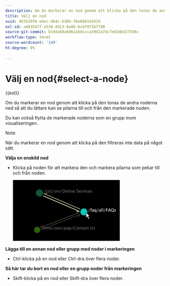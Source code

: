 ```yaml
---
description: Om du markerar en nod genom att klicka på den tonas de andra noderna ned så att du lättare kan se pilarna till och från den markerade noden.
title: Välj en nod
uuid: d63b39f6-edec-4b4c-b36b-f6e6881d3419
exl-id: a483547f-e338-4d13-8a0b-6cb7971b7790
source-git-commit: b1dda69a606a16dccca30d2a74c7e63dbd27936c
workflow-type: tm+mt
source-wordcount: '149'
ht-degree: 0%

---
```


# Välj en nod{#select-a-node}

{{eol}}

Om du markerar en nod genom att klicka på den tonas de andra noderna ned så att du lättare kan se pilarna till och från den markerade noden.

Du kan också flytta de markerade noderna som en grupp inom visualiseringen.

>[!NOTE]
>
>När du markerar en nod genom att klicka på den filtreras inte data på något sätt.

**Välja en enskild nod**

* Klicka på noden för att markera den och markera pilarna som pekar till och från noden.

   ![](assets/vis_2DProcessMap_SelectNode.png)

**Lägga till en annan nod eller grupp med noder i markeringen**

* Ctrl-klicka på en nod eller Ctrl-dra över flera noder.

**Så här tar du bort en nod eller en grupp noder från markeringen**

* Skift-klicka på en nod eller Skift-dra över flera noder.
